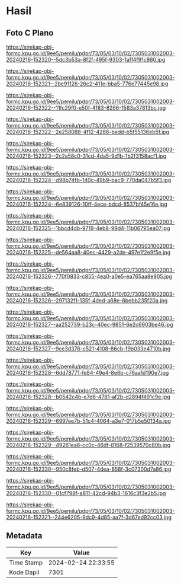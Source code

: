 # Hasil

## Foto C Plano

https://sirekap-obj-formc.kpu.go.id/9ee5/pemilu/pdpr/73/05/03/10/02/7305031002003-20240216-152320--5dc3b53a-8f2f-495f-9303-1a1f4f91c860.jpg

https://sirekap-obj-formc.kpu.go.id/9ee5/pemilu/pdpr/73/05/03/10/02/7305031002003-20240216-152321--2be91126-26c2-411e-bba5-776e77445e98.jpg

https://sirekap-obj-formc.kpu.go.id/9ee5/pemilu/pdpr/73/05/03/10/02/7305031002003-20240216-152322--11fc29f0-e50f-4183-8266-1583a37813bc.jpg

https://sirekap-obj-formc.kpu.go.id/9ee5/pemilu/pdpr/73/05/03/10/02/7305031002003-20240216-152322--2e258088-4f12-4266-bedd-b5f55136eb5f.jpg

https://sirekap-obj-formc.kpu.go.id/9ee5/pemilu/pdpr/73/05/03/10/02/7305031002003-20240216-152323--2c2a58c0-31cd-4da5-9d1b-1b2f3158acf1.jpg

https://sirekap-obj-formc.kpu.go.id/9ee5/pemilu/pdpr/73/05/03/10/02/7305031002003-20240216-152324--d98b74fb-140c-49b9-bac9-770da047b5f3.jpg

https://sirekap-obj-formc.kpu.go.id/9ee5/pemilu/pdpr/73/05/03/10/02/7305031002003-20240216-152324--6e839126-10ff-4ece-bdcd-8537bf45e16e.jpg

https://sirekap-obj-formc.kpu.go.id/9ee5/pemilu/pdpr/73/05/03/10/02/7305031002003-20240216-152325--1bbcd4db-9719-4eb8-99d4-11b06795ea07.jpg

https://sirekap-obj-formc.kpu.go.id/9ee5/pemilu/pdpr/73/05/03/10/02/7305031002003-20240216-152325--de564aa8-40ec-4429-a2de-497e1f2e9f5e.jpg

https://sirekap-obj-formc.kpu.go.id/9ee5/pemilu/pdpr/73/05/03/10/02/7305031002003-20240216-152326--770f0833-c855-4ea0-a0e5-ea765aa8e905.jpg

https://sirekap-obj-formc.kpu.go.id/9ee5/pemilu/pdpr/73/05/03/10/02/7305031002003-20240216-152326--297132f1-135f-4ded-a68e-6bebb235f20a.jpg

https://sirekap-obj-formc.kpu.go.id/9ee5/pemilu/pdpr/73/05/03/10/02/7305031002003-20240216-152327--aa252739-b23c-40ec-9851-6e2c6903be46.jpg

https://sirekap-obj-formc.kpu.go.id/9ee5/pemilu/pdpr/73/05/03/10/02/7305031002003-20240216-152327--9ce3d376-c521-4108-86cb-f9b033e4710b.jpg

https://sirekap-obj-formc.kpu.go.id/9ee5/pemilu/pdpr/73/05/03/10/02/7305031002003-20240216-152328--6dd78771-fe84-49e4-8e6b-c76aa1d190e7.jpg

https://sirekap-obj-formc.kpu.go.id/9ee5/pemilu/pdpr/73/05/03/10/02/7305031002003-20240216-152328--b0542c4b-e7d6-4781-af2b-d2894f491c9e.jpg

https://sirekap-obj-formc.kpu.go.id/9ee5/pemilu/pdpr/73/05/03/10/02/7305031002003-20240216-152329--6997ee7b-51c4-4064-a3e7-017b5e50134a.jpg

https://sirekap-obj-formc.kpu.go.id/9ee5/pemilu/pdpr/73/05/03/10/02/7305031002003-20240216-152329--49261ea6-cc0c-46df-8168-f2539570c80b.jpg

https://sirekap-obj-formc.kpu.go.id/9ee5/pemilu/pdpr/73/05/03/10/02/7305031002003-20240216-152330--950c8feb-d507-4dea-858f-3c07300d7a86.jpg

https://sirekap-obj-formc.kpu.go.id/9ee5/pemilu/pdpr/73/05/03/10/02/7305031002003-20240216-152330--01cf798f-a811-42cd-94b3-1616c3f3e2b5.jpg

https://sirekap-obj-formc.kpu.go.id/9ee5/pemilu/pdpr/73/05/03/10/02/7305031002003-20240216-152321--244e6205-9dc9-4d85-aa7f-3d67ed92cc03.jpg


## Metadata

| Key        | Value               |
| ---------- | ------------------- |
| Time Stamp | 2024-02-24 22:33:55 |
| Kode Dapil | 7301                |



